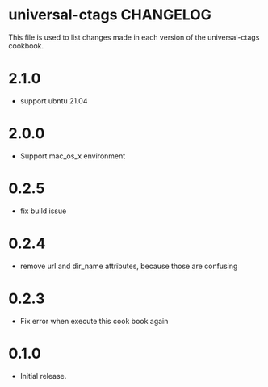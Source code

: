 # universal-ctags CHANGELOG

This file is used to list changes made in each version of the universal-ctags cookbook.

# 2.1.0

- support ubntu 21.04

# 2.0.0

- Support mac_os_x environment

# 0.2.5

- fix build issue

# 0.2.4

- remove url and dir_name attributes, because those are confusing

# 0.2.3

- Fix error when execute this cook book again

# 0.1.0

- Initial release.

